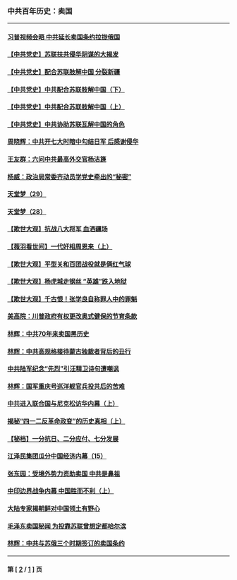 ### 中共百年历史：卖国
---
#### [习普视频会晤 中共延长卖国条约拉拢俄国](../../pages/nf1176117/n13060971.md?02040430) 
#### [【中共党史】苏联扶共侵华阴谋的大揭发](../../pages/nf1176117/n13056050.md?02040430) 
#### [【中共党史】配合苏联肢解中国 分裂新疆](../../pages/nf1176117/n13040700.md?02040430) 
#### [【中共党史】中共配合苏联肢解中国（下）](../../pages/nf1176117/n13035660.md?02040430) 
#### [【中共党史】中共配合苏联肢解中国（上）](../../pages/nf1176117/n13030262.md?02040430) 
#### [【中共党史】中共协助苏联瓦解中国的角色](../../pages/nf1176117/n13018109.md?02040430) 
#### [周晓辉：中共开七大时暗中勾结日军 后感谢侵华](../../pages/nf1176117/n12921960.md?02040430) 
#### [王友群：六问中共最高外交官杨洁篪](../../pages/nf1176117/n12836495.md?02040430) 
#### [杨威：政治局常委齐动员学党史牵出的“秘密”](../../pages/nf1176117/n12764642.md?02040430) 
#### [天堂梦（29）](../../pages/nf1176117/n12408465.md?02040430) 
#### [天堂梦（28）](../../pages/nf1176117/n12408309.md?02040430) 
#### [【欺世大观】抗战八大将军 血洒疆场](../../pages/nf1176117/n12357044.md?02040430) 
#### [【薇羽看世间】一代奸相周恩来（上）](../../pages/nf1176117/n12401109.md?02040430) 
#### [【欺世大观】平型关和百团战役就是俩红气球](../../pages/nf1176117/n12359157.md?02040430) 
#### [【欺世大观】杨虎城走钢丝 “英雄”跌入地狱](../../pages/nf1176117/n12358840.md?02040430) 
#### [【欺世大观】千古恨！张学良自称罪人中的罪魁](../../pages/nf1176117/n12358629.md?02040430) 
#### [美高院：川普政府有权更改奥式健保的节育条款](../../pages/nf1176117/n12242171.md?02040430) 
#### [林辉：中共70年来卖国黑历史](../../pages/nf1176117/n11552181.md?02040430) 
#### [林辉：中共高规格接待蒙古独裁者背后的丑行](../../pages/nf1176117/n11225005.md?02040430) 
#### [中共陆军纪念“先烈”引汪精卫诗句遭嘲讽](../../pages/nf1176117/n11153345.md?02040430) 
#### [林辉：国军重庆号巡洋舰官兵投共后的苦难](../../pages/nf1176117/n10997801.md?02040430) 
#### [中共进入联合国与尼克松访华内幕（上）](../../pages/nf1176117/n10138788.md?02040430) 
#### [揭秘“四一二反革命政变”的历史真相（上）](../../pages/nf1176117/n9996650.md?02040430) 
#### [【秘档】一分抗日、二分应付、七分发展](../../pages/nf1176117/n9331484.md?02040430) 
#### [江泽民集团瓜分中国经济内幕（15）](../../pages/nf1176117/n9268584.md?02040430) 
#### [张东园：受境外势力资助卖国 中共是鼻祖](../../pages/nf1176117/n9272480.md?02040430) 
#### [中印边界战争内幕 中国胜而不利（上）](../../pages/nf1176117/n9252458.md?02040430) 
#### [大陆专家揭朝鲜对中国领土有野心](../../pages/nf1176117/n9074056.md?02040430) 
#### [毛泽东卖国秘闻 为投靠苏联曾想定都哈尔滨](../../pages/nf1176117/n9058631.md?02040430) 
#### [林辉：中共与苏俄三个时期签订的卖国条约](../../pages/nf1176117/n9036062.md?02040430) 

---
#### 第 [ [2](./2.md?02040430) / [1](./1.md?02040430) ] 页
